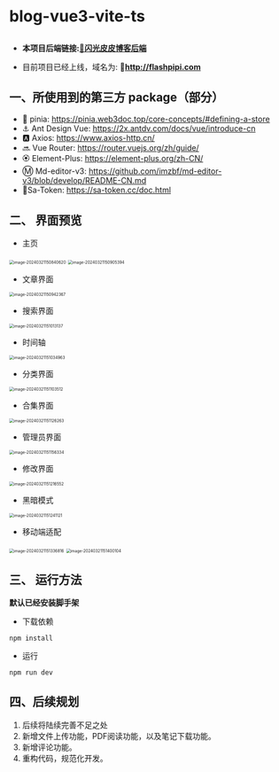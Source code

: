 # blog-vue3-vite-ts

## 
- **本项目后端链接:[🔗闪光皮皮博客后端](https://github.com/guoxxxxxxx/flashpipi-blog-springboot)**

- 目前项目已经上线，域名为: 🔗**http://flashpipi.com**


## 一、所使用到的第三方 package（部分）
- 🍍 pinia: https://pinia.web3doc.top/core-concepts/#defining-a-store
- ⚓ Ant Design Vue: https://2x.antdv.com/docs/vue/introduce-cn
- 🅰️ Axios: https://www.axios-http.cn/
- 🔜 Vue Router: https://router.vuejs.org/zh/guide/
- 🏵️ Element-Plus: https://element-plus.org/zh-CN/
- Ⓜ️ Md-editor-v3: https://github.com/imzbf/md-editor-v3/blob/develop/README-CN.md
- 🎄Sa-Token: https://sa-token.cc/doc.html

## 二、 界面预览
- 主页

<img src="https://cdn.jsdelivr.net/gh/guoxxxxxxx/Pic-Go@main/img/202403211508453.png" alt="image-20240321150840620" style="zoom:50%;" />

<img src="https://cdn.jsdelivr.net/gh/guoxxxxxxx/Pic-Go@main/img/202403211509205.png" alt="image-20240321150905394" style="zoom:50%;" />



- 文章界面

<img src="https://cdn.jsdelivr.net/gh/guoxxxxxxx/Pic-Go@main/img/202403211509161.png" alt="image-20240321150942367" style="zoom:50%;" />



- 搜索界面

<img src="https://cdn.jsdelivr.net/gh/guoxxxxxxx/Pic-Go@main/img/202403211510933.png" alt="image-20240321151013137" style="zoom:50%;" />



- 时间轴

<img src="https://cdn.jsdelivr.net/gh/guoxxxxxxx/Pic-Go@main/img/202403211510129.png" alt="image-20240321151034963" style="zoom:50%;" />



- 分类界面

<img src="https://cdn.jsdelivr.net/gh/guoxxxxxxx/Pic-Go@main/img/202403211511399.png" alt="image-20240321151103512" style="zoom:50%;" />



- 合集界面

<img src="https://cdn.jsdelivr.net/gh/guoxxxxxxx/Pic-Go@main/img/202403211511090.png" alt="image-20240321151126263" style="zoom:50%;" />



- 管理员界面

<img src="https://cdn.jsdelivr.net/gh/guoxxxxxxx/Pic-Go@main/img/202403211511676.png" alt="image-20240321151156334" style="zoom:50%;" />



- 修改界面

<img src="https://cdn.jsdelivr.net/gh/guoxxxxxxx/Pic-Go@main/img/202403211512458.png" alt="image-20240321151216552" style="zoom:50%;" />



- 黑暗模式

<img src="https://cdn.jsdelivr.net/gh/guoxxxxxxx/Pic-Go@main/img/202403211512541.png" alt="image-20240321151241121" style="zoom:50%;" />



- 移动端适配

<img src="https://cdn.jsdelivr.net/gh/guoxxxxxxx/Pic-Go@main/img/202403211513615.png" alt="image-20240321151336816" style="zoom: 50%;" />

<img src="https://cdn.jsdelivr.net/gh/guoxxxxxxx/Pic-Go@main/img/202403211514561.png" alt="image-20240321151400104" style="zoom:50%;" />


## 三、 运行方法

**默认已经安装脚手架**

- 下载依赖

``` shell
npm install
```

- 运行

``` shell
npm run dev
```



## 四、后续规划



1. 后续将陆续完善不足之处
2. 新增文件上传功能，PDF阅读功能，以及笔记下载功能。
3. 新增评论功能。
4. 重构代码，规范化开发。

